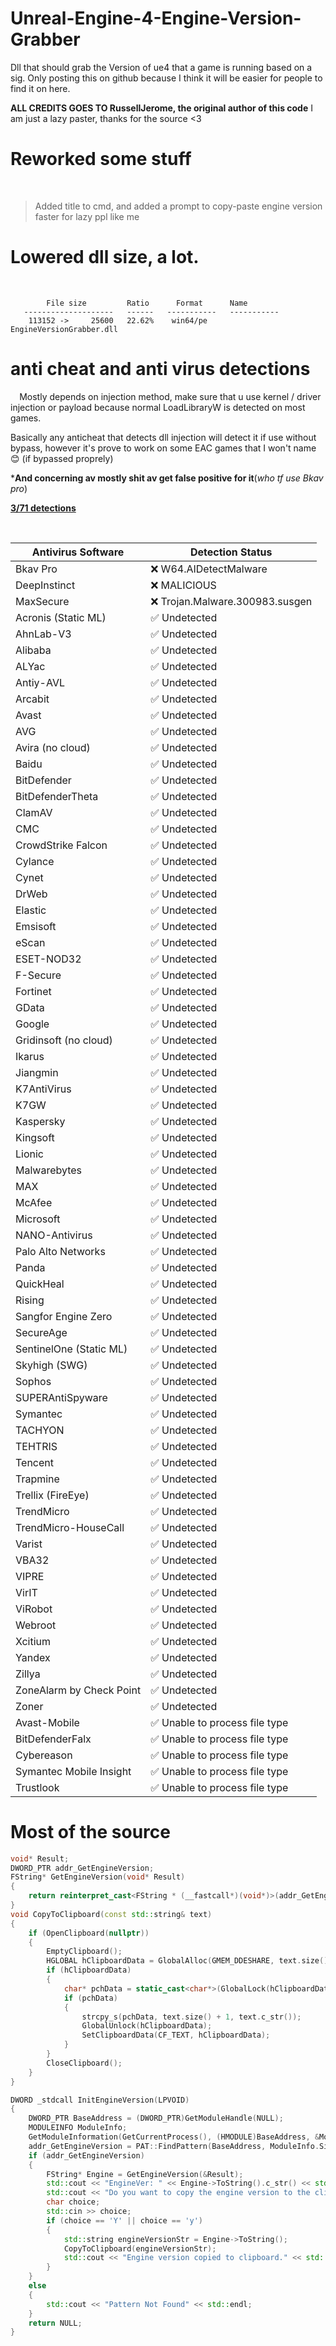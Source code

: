# Unreal-Engine-4-Engine-Version-Grabber

Dll that should grab the Version of ue4 that a game is running based on a sig.
Only posting this on github because I think it will be easier for people to find it on here.

**ALL CREDITS GOES TO RussellJerome, the original author of this code** I am just a lazy paster, thanks for the source <3
⠀
# Reworked some stuff

⠀
⠀
> Added title to cmd, and added a prompt to copy-paste engine version faster for lazy ppl like me


# Lowered dll size, a lot.

⠀
⠀
```
        File size         Ratio      Format      Name
   --------------------   ------   -----------   -----------
    113152 ->     25600   22.62%    win64/pe     EngineVersionGrabber.dll     
```


# anti cheat and anti virus detections

⠀
Mostly depends on injection method, make sure that u use kernel / driver injection or payload because normal LoadLibraryW is detected on most games.

Basically any anticheat that detects dll injection will detect it if use without bypass, however it's prove to work on some EAC games that I won't name 😊 (if bypassed proprely)

***And concerning av mostly shit av get false positive for it**(*who tf use Bkav pro*)

**[3/71 detections](https://www.virustotal.com/gui/file/8e2919c3967b5aa7e462f2a4973714ea2bd60179351e58c3f80a3b986fc11318?nocache=1)**


⠀
⠀

| Antivirus Software                  | Detection Status             |
| ----------------------------------- | ---------------------------- |
| Bkav Pro                            | ❌ W64.AIDetectMalware          |
| DeepInstinct                        | ❌ MALICIOUS                    |
| MaxSecure                           | ❌ Trojan.Malware.300983.susgen |
| Acronis (Static ML)                | ✅ Undetected                   |
| AhnLab-V3                           | ✅ Undetected                   |
| Alibaba                             | ✅ Undetected                   |
| ALYac                               | ✅ Undetected                   |
| Antiy-AVL                           | ✅ Undetected                   |
| Arcabit                             | ✅ Undetected                   |
| Avast                               | ✅ Undetected                   |
| AVG                                 | ✅ Undetected                   |
| Avira (no cloud)                    | ✅ Undetected                   |
| Baidu                               | ✅ Undetected                   |
| BitDefender                         | ✅ Undetected                   |
| BitDefenderTheta                    | ✅ Undetected                   |
| ClamAV                              | ✅ Undetected                   |
| CMC                                 | ✅ Undetected                   |
| CrowdStrike Falcon                  | ✅ Undetected                   |
| Cylance                             | ✅ Undetected                   |
| Cynet                               | ✅ Undetected                   |
| DrWeb                               | ✅ Undetected                   |
| Elastic                             | ✅ Undetected                   |
| Emsisoft                            | ✅ Undetected                   |
| eScan                               | ✅ Undetected                   |
| ESET-NOD32                          | ✅ Undetected                   |
| F-Secure                            | ✅ Undetected                   |
| Fortinet                            | ✅ Undetected                   |
| GData                               | ✅ Undetected                   |
| Google                              | ✅ Undetected                   |
| Gridinsoft (no cloud)               | ✅ Undetected                   |
| Ikarus                              | ✅ Undetected                   |
| Jiangmin                            | ✅ Undetected                   |
| K7AntiVirus                         | ✅ Undetected                   |
| K7GW                                | ✅ Undetected                   |
| Kaspersky                           | ✅ Undetected                   |
| Kingsoft                            | ✅ Undetected                   |
| Lionic                              | ✅ Undetected                   |
| Malwarebytes                        | ✅ Undetected                   |
| MAX                                 | ✅ Undetected                   |
| McAfee                              | ✅ Undetected                   |
| Microsoft                           | ✅ Undetected                   |
| NANO-Antivirus                      | ✅ Undetected                   |
| Palo Alto Networks                  | ✅ Undetected                   |
| Panda                               | ✅ Undetected                   |
| QuickHeal                           | ✅ Undetected                   |
| Rising                              | ✅ Undetected                   |
| Sangfor Engine Zero                 | ✅ Undetected                   |
| SecureAge                           | ✅ Undetected                   |
| SentinelOne (Static ML)            | ✅ Undetected                   |
| Skyhigh (SWG)                       | ✅ Undetected                   |
| Sophos                              | ✅ Undetected                   |
| SUPERAntiSpyware                    | ✅ Undetected                   |
| Symantec                            | ✅ Undetected                   |
| TACHYON                             | ✅ Undetected                   |
| TEHTRIS                             | ✅ Undetected                   |
| Tencent                             | ✅ Undetected                   |
| Trapmine                            | ✅ Undetected                   |
| Trellix (FireEye)                   | ✅ Undetected                   |
| TrendMicro                          | ✅ Undetected                   |
| TrendMicro-HouseCall                | ✅ Undetected                   |
| Varist                              | ✅ Undetected                   |
| VBA32                               | ✅ Undetected                   |
| VIPRE                               | ✅ Undetected                   |
| VirIT                               | ✅ Undetected                   |
| ViRobot                             | ✅ Undetected                   |
| Webroot                             | ✅ Undetected                   |
| Xcitium                             | ✅ Undetected                   |
| Yandex                              | ✅ Undetected                   |
| Zillya                              | ✅ Undetected                   |
| ZoneAlarm by Check Point            | ✅ Undetected                   |
| Zoner                               | ✅ Undetected                   |
| Avast-Mobile                        | ✅ Unable to process file type  |
| BitDefenderFalx                     | ✅ Unable to process file type  |
| Cybereason                          | ✅ Unable to process file type  |
| Symantec Mobile Insight             | ✅ Unable to process file type  |
| Trustlook                           | ✅ Unable to process file type  |




# Most of the source

```c++
void* Result;
DWORD_PTR addr_GetEngineVersion;
FString* GetEngineVersion(void* Result)
{
    return reinterpret_cast<FString * (__fastcall*)(void*)>(addr_GetEngineVersion)(Result);
}
void CopyToClipboard(const std::string& text)
{
    if (OpenClipboard(nullptr))
    {
        EmptyClipboard();
        HGLOBAL hClipboardData = GlobalAlloc(GMEM_DDESHARE, text.size() + 1);
        if (hClipboardData)
        {
            char* pchData = static_cast<char*>(GlobalLock(hClipboardData));
            if (pchData)
            {
                strcpy_s(pchData, text.size() + 1, text.c_str());
                GlobalUnlock(hClipboardData);
                SetClipboardData(CF_TEXT, hClipboardData);
            }
        }
        CloseClipboard();
    }
}

DWORD _stdcall InitEngineVersion(LPVOID)
{
    DWORD_PTR BaseAddress = (DWORD_PTR)GetModuleHandle(NULL);
    MODULEINFO ModuleInfo;
    GetModuleInformation(GetCurrentProcess(), (HMODULE)BaseAddress, &ModuleInfo, sizeof(ModuleInfo));
    addr_GetEngineVersion = PAT::FindPattern(BaseAddress, ModuleInfo.SizeOfImage, "\x40\x53\x48\x83\xEC\x20\x48\x8B\xD9\xE8\x00\x00\x00\x00\x48\x8B\xC8\x41\xB8\x04\x00\x00\x00\x48\x8B\xD3", "xxxxxxxxxx????xxxxxxxxxxxx", 0);
    if (addr_GetEngineVersion)
    {
        FString* Engine = GetEngineVersion(&Result);
        std::cout << "EngineVer: " << Engine->ToString().c_str() << std::endl;
        std::cout << "Do you want to copy the engine version to the clipboard? (Y/N): ";
        char choice;
        std::cin >> choice;
        if (choice == 'Y' || choice == 'y')
        {
            std::string engineVersionStr = Engine->ToString();
            CopyToClipboard(engineVersionStr);
            std::cout << "Engine version copied to clipboard." << std::endl;
        }
    }
    else
    {
        std::cout << "Pattern Not Found" << std::endl;
    }
    return NULL;
}
```

